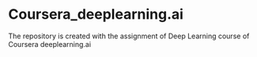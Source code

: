 # Coursera_deeplearning.ai
The repository is created with the assignment of Deep Learning course of Coursera deeplearning.ai
